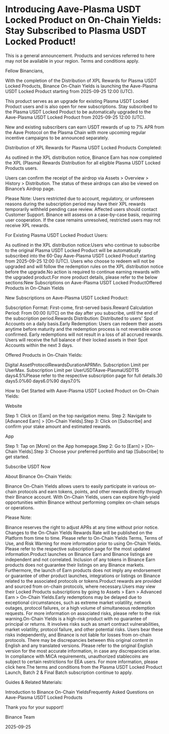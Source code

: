 # Introducing Aave-Plasma USDT Locked Product on On-Chain Yields: Stay Subscribed to Plasma USDT Locked Product!

This is a general announcement. Products and services referred to here may not be available in your region. Terms and conditions apply.  

Fellow Binancians,

With the completion of the Distribution of XPL Rewards for Plasma USDT Locked Products, Binance On-Chain Yields is launching the Aave-Plasma USDT Locked Product starting from 2025-09-25 12:00 (UTC).

This product serves as an upgrade for existing Plasma USDT Locked Product users and is also open for new subscriptions. Stay subscribed to the Plasma USDT Locked Product to be automatically upgraded to the Aave-Plasma USDT Locked Product from 2025-09-25 12:00 (UTC). 

New and existing subscribers can earn USDT rewards of up to 7% APR from the Aave Protocol on the Plasma Chain with more upcoming regular incentive campaigns to be announced separately.

Distribution of XPL Rewards for Plasma USDT Locked Products Completed:

As outlined in the XPL distribution notice, Binance Earn has now completed the XPL (Plasma) Rewards Distribution for all eligible Plasma USDT Locked Products users. 

Users can confirm the receipt of the airdrop via Assets > Overview > History > Distribution. The status of these airdrops can also be viewed on Binance’s Airdrop page.

Please Note: Users restricted due to account, regulatory, or unforeseen reasons during the subscription period may have their XPL rewards temporarily withheld pending case review. Affected users should contact Customer Support. Binance will assess on a case-by-case basis, requiring user cooperation. If the case remains unresolved, restricted users may not receive XPL rewards. 

For Existing Plasma USDT Locked Product Users:

As outlined in the XPL distribution notice:Users who continue to subscribe to the original Plasma USDT Locked Product will be automatically subscribed into the 60-Day Aave-Plasma USDT Locked Product starting from 2025-09-25 12:00 (UTC). Users who choose to redeem will not be upgraded and will follow the redemption rules on the XPL distribution notice before the upgrade.No action is required to continue earning rewards with the upgraded product.For more product details, please refer to the below sections:New Subscriptions on Aave-Plasma USDT Locked ProductOffered Products in On-Chain Yields

New Subscriptions on Aave-Plasma USDT Locked Product:

Subscription Format: First-come, first-served basis.Reward Calculation Period: From 00:00 (UTC) on the day after you subscribe, until the end of the subscription period.Rewards Distribution: Distributed to users' Spot Accounts on a daily basis.Early Redemption: Users can redeem their assets anytime before maturity and the redemption process is not reversible once confirmed. Early redemptions will not result in a loss of all accrued rewards. Users will receive the full balance of their locked assets in their Spot Accounts within the next 3 days.

Offered Products in On-Chain Yields:

Digital AssetProtocolRewardsDurationAPRMin. Subscription Limit per UserMax. Subscription Limit per UserUSDTAave-PlasmaUSDT15 days4.5%Please refer to the respective subscription page for full details.30 days5.0%60 days6.0%90 days7.0%

How to Get Started with Aave-Plasma USDT Locked Product on On-Chain Yields:

Website

Step 1: Click on [Earn] on the top navigation menu. Step 2: Navigate to [Advanced Earn] > [On-Chain Yields].Step 3: Click on [Subscribe] and confirm your stake amount and estimated rewards. 

App

Step 1: Tap on [More] on the App homepage.Step 2: Go to [Earn] > [On-Chain Yields].Step 3: Choose your preferred portfolio and tap [Subscribe] to get started.

Subscribe USDT Now

About Binance On-Chain Yields:

Binance On-Chain Yields allows users to easily participate in various on-chain protocols and earn tokens, points, and other rewards directly through their Binance account. With On-Chain Yields, users can explore high-yield opportunities within Binance without performing complex on-chain setups or operations.

Please Note:

Binance reserves the right to adjust APRs at any time without prior notice. Changes to the On-Chain Yields Rewards Rate will be published on the Platform from time to time. Please refer to On-Chain Yields Terms, Terms of Use, and Risk Warning for more information prior to using On-Chain Yields. Please refer to the respective subscription page for the most updated information.Product launches on Binance Earn and Binance listings are independent and not correlated. Inclusion of any tokens in Binance Earn products does not guarantee their listings on any Binance markets. Furthermore, the launch of Earn products does not imply any endorsement or guarantee of other product launches, integrations or listings on Binance related to the associated protocols or tokens.Product rewards are provided and sourced from on-chain protocols, where necessary.Users may view their Locked Products subscriptions by going to Assets > Earn > Advanced Earn > On-Chain Yields.Early redemptions may be delayed due to exceptional circumstances, such as extreme market volatility, network outages, protocol failures, or a high volume of simultaneous redemption requests. For more information on associated risks, please refer to the risk warning.On-Chain Yields is a high-risk product with no guarantee of principal or returns. It involves risks such as smart contract vulnerabilities, market volatility, protocol failure, and other potential risks. Users bear these risks independently, and Binance is not liable for losses from on-chain protocols. There may be discrepancies between this original content in English and any translated versions. Please refer to the original English version for the most accurate information, in case any discrepancies arise. In compliance with MiCA requirements, unauthorized stablecoins are subject to certain restrictions for EEA users. For more information, please click here.The terms and conditions from the Plasma USDT Locked Product Launch, Batch 2 & Final Batch subscription continue to apply.

Guides & Related Materials:

Introduction to Binance On-Chain YieldsFrequently Asked Questions on Aave-Plasma USDT Locked Products

Thank you for your support!

Binance Team

2025-09-25